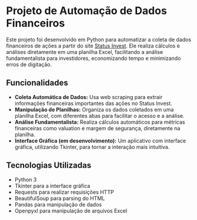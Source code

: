 # Projeto de Automação de Dados Financeiros

Este projeto foi desenvolvido em Python para automatizar a coleta de dados financeiros de ações a partir do site [Status Invest](https://statusinvest.com.br/). Ele realiza cálculos e análises diretamente em uma planilha Excel, facilitando a análise fundamentalista para investidores, economizando tempo e minimizando erros de digitação.

## Funcionalidades

- **Coleta Automática de Dados:** Usa web scraping para extrair informações financeiras importantes das ações no Status Invest.
- **Manipulação de Planilhas:** Organiza os dados coletados em uma planilha Excel, com diferentes abas para facilitar o acesso e a análise.
- **Análise Fundamentalista:** Realiza cálculos automáticos para métricas financeiras como valuation e margem de segurança, diretamente na planilha.
- **Interface Gráfica (em desenvolvimento):** Um aplicativo com interface gráfica, utilizando Tkinter, para tornar a interação mais intuitiva.

## Tecnologias Utilizadas

- Python 3
- Tkinter para a interface gráfica
- Requests para realizar requisições HTTP
- BeautifulSoup para parsing do HTML
- Pandas para manipulação de dados
- Openpyxl para manipulação de arquivos Excel
